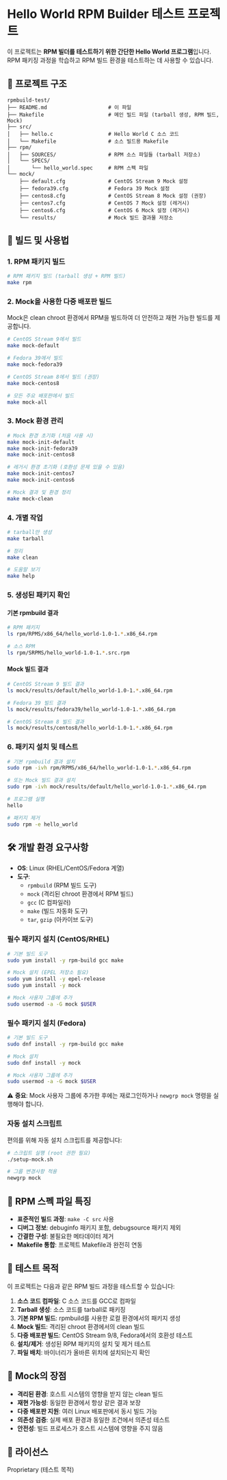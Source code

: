 # Hello World RPM Builder 테스트 프로젝트

이 프로젝트는 **RPM 빌더를 테스트하기 위한 간단한 Hello World 프로그램**입니다.  
RPM 패키징 과정을 학습하고 RPM 빌드 환경을 테스트하는 데 사용할 수 있습니다.

## 📁 프로젝트 구조

```
rpmbuild-test/
├── README.md                    # 이 파일
├── Makefile                     # 메인 빌드 파일 (tarball 생성, RPM 빌드, Mock)
├── src/
│   ├── hello.c                  # Hello World C 소스 코드
│   └── Makefile                 # 소스 빌드용 Makefile
├── rpm/
│   ├── SOURCES/                 # RPM 소스 파일들 (tarball 저장소)
│   └── SPECS/
│       └── hello_world.spec     # RPM 스펙 파일
└── mock/
    ├── default.cfg              # CentOS Stream 9 Mock 설정
    ├── fedora39.cfg             # Fedora 39 Mock 설정
    ├── centos8.cfg              # CentOS Stream 8 Mock 설정 (권장)
    ├── centos7.cfg              # CentOS 7 Mock 설정 (레거시)
    ├── centos6.cfg              # CentOS 6 Mock 설정 (레거시)
    └── results/                 # Mock 빌드 결과물 저장소
```

## 🚀 빌드 및 사용법

### 1. RPM 패키지 빌드

```bash
# RPM 패키지 빌드 (tarball 생성 + RPM 빌드)
make rpm
```

### 2. Mock을 사용한 다중 배포판 빌드

Mock은 clean chroot 환경에서 RPM을 빌드하여 더 안전하고 재현 가능한 빌드를 제공합니다.

```bash
# CentOS Stream 9에서 빌드
make mock-default

# Fedora 39에서 빌드
make mock-fedora39

# CentOS Stream 8에서 빌드 (권장)
make mock-centos8

# 모든 주요 배포판에서 빌드
make mock-all
```

### 3. Mock 환경 관리

```bash
# Mock 환경 초기화 (처음 사용 시)
make mock-init-default
make mock-init-fedora39
make mock-init-centos8

# 레거시 환경 초기화 (호환성 문제 있을 수 있음)
make mock-init-centos7
make mock-init-centos6

# Mock 결과 및 환경 정리
make mock-clean
```

### 4. 개별 작업

```bash
# tarball만 생성
make tarball

# 정리
make clean

# 도움말 보기
make help
```

### 5. 생성된 패키지 확인

#### 기본 rpmbuild 결과

```bash
# RPM 패키지
ls rpm/RPMS/x86_64/hello_world-1.0-1.*.x86_64.rpm

# 소스 RPM
ls rpm/SRPMS/hello_world-1.0-1.*.src.rpm
```

#### Mock 빌드 결과

```bash
# CentOS Stream 9 빌드 결과
ls mock/results/default/hello_world-1.0-1.*.x86_64.rpm

# Fedora 39 빌드 결과
ls mock/results/fedora39/hello_world-1.0-1.*.x86_64.rpm

# CentOS Stream 8 빌드 결과
ls mock/results/centos8/hello_world-1.0-1.*.x86_64.rpm
```

### 6. 패키지 설치 및 테스트

```bash
# 기본 rpmbuild 결과 설치
sudo rpm -ivh rpm/RPMS/x86_64/hello_world-1.0-1.*.x86_64.rpm

# 또는 Mock 빌드 결과 설치
sudo rpm -ivh mock/results/default/hello_world-1.0-1.*.x86_64.rpm

# 프로그램 실행
hello

# 패키지 제거
sudo rpm -e hello_world
```

## 🛠️ 개발 환경 요구사항

- **OS**: Linux (RHEL/CentOS/Fedora 계열)
- **도구**: 
  - `rpmbuild` (RPM 빌드 도구)
  - `mock` (격리된 chroot 환경에서 RPM 빌드)
  - `gcc` (C 컴파일러)
  - `make` (빌드 자동화 도구)
  - `tar`, `gzip` (아카이브 도구)

### 필수 패키지 설치 (CentOS/RHEL)

```bash
# 기본 빌드 도구
sudo yum install -y rpm-build gcc make

# Mock 설치 (EPEL 저장소 필요)
sudo yum install -y epel-release
sudo yum install -y mock

# Mock 사용자 그룹에 추가
sudo usermod -a -G mock $USER
```

### 필수 패키지 설치 (Fedora)

```bash
# 기본 빌드 도구
sudo dnf install -y rpm-build gcc make

# Mock 설치
sudo dnf install -y mock

# Mock 사용자 그룹에 추가
sudo usermod -a -G mock $USER
```

⚠️ **중요**: Mock 사용자 그룹에 추가한 후에는 재로그인하거나 `newgrp mock` 명령을 실행해야 합니다.

### 자동 설치 스크립트

편의를 위해 자동 설치 스크립트를 제공합니다:

```bash
# 스크립트 실행 (root 권한 필요)
./setup-mock.sh

# 그룹 변경사항 적용
newgrp mock
```

## 📝 RPM 스펙 파일 특징

- **표준적인 빌드 과정**: `make -C src` 사용
- **디버그 정보**: debuginfo 패키지 포함, debugsource 패키지 제외
- **간결한 구성**: 불필요한 메타데이터 제거
- **Makefile 통합**: 프로젝트 Makefile과 완전히 연동

## 🎯 테스트 목적

이 프로젝트는 다음과 같은 RPM 빌드 과정을 테스트할 수 있습니다:

1. **소스 코드 컴파일**: C 소스 코드를 GCC로 컴파일
2. **Tarball 생성**: 소스 코드를 tarball로 패키징
3. **기본 RPM 빌드**: rpmbuild를 사용한 로컬 환경에서의 패키지 생성
4. **Mock 빌드**: 격리된 chroot 환경에서의 clean 빌드
5. **다중 배포판 빌드**: CentOS Stream 9/8, Fedora에서의 호환성 테스트
6. **설치/제거**: 생성된 RPM 패키지의 설치 및 제거 테스트
7. **파일 배치**: 바이너리가 올바른 위치에 설치되는지 확인

## 🔧 Mock의 장점

- **격리된 환경**: 호스트 시스템의 영향을 받지 않는 clean 빌드
- **재현 가능성**: 동일한 환경에서 항상 같은 결과 보장
- **다중 배포판 지원**: 여러 Linux 배포판에서 동시 빌드 가능
- **의존성 검증**: 실제 배포 환경과 동일한 조건에서 의존성 테스트
- **안전성**: 빌드 프로세스가 호스트 시스템에 영향을 주지 않음

## 📄 라이선스

Proprietary (테스트 목적) 